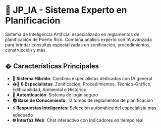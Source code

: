# 🤖 JP_IA - Sistema Experto en Planificación

Sistema de Inteligencia Artificial especializado en reglamentos de planificación de Puerto Rico. Combina análisis experto con IA avanzada para brindar consultas especializadas en zonificación, procedimientos, construcción y más.

## � Características Principales

- **🧠 Sistema Híbrido**: Combina especialistas dedicados con IA general
- **�🎯 6 Especialistas**: Zonificación, Procedimientos, Técnico-Gráfico, Edificabilidad, Ambiental e Histórico
- **🔐 Autenticación**: Sistema de login seguro
- **📚 Base de Conocimiento**: 12 tomos de reglamentos de planificación
- **⚡ Respuestas Inteligentes**: Selección automática del especialista más adecuado
- **🌐 Interfaz Web**: Chat interactivo con indicadores en tiempo real
